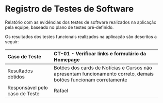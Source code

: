 # Registro de Testes de Software

Relatório com as evidências dos testes de software realizados na aplicação pela equipe, baseado no plano de testes pré-definido.

Os resultados dos testes funcionais realizados na aplicação são descritos a seguir:

|Caso de Teste    | CT-01 - Verificar links e formulário da Homepage |
|:---|:---|
| Resultados obtidos | Botões dos cards de Notícias e Cursos não apresentam funcionamento correto, demais botões funcionam corretamente  |
| Responsável pelo caso de Teste | Rafael |


